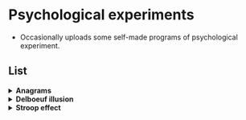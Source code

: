 # Psychological experiments

- Occasionally uploads some self-made programs of psychological experiment. 

## List

<details>
  <summary><strong>Anagrams</strong></summary>

  - [Check the code](https://github.com/WhatJun/Psychological-experiments/tree/main/Anagrams)
  - Based on [Psychopy](https://github.com/psychopy/psychopy)

</details>
  
<details>
  <summary><strong>Delboeuf illusion</strong></summary>
  
  - [Check the code](https://github.com/WhatJun/Psychological-experiments/tree/main/Delboeuf%20illusion)
  - Based on [Psychopy](https://github.com/psychopy/psychopy)

</details>

<details>
  <summary><strong>Stroop effect</strong></summary>
  
  - *Explanation*: The Stroop effect is a well-known phenomenon in cognitive psychology, used to study attention and the automaticity of information processing. It was first introduced by John Ridley Stroop in 1935. The effect demonstrates how processing conflicting information can slow down reaction times. --by chatGPT
  - [Check the code](https://github.com/WhatJun/Psychological-experiments/tree/main/Stroop%20Effect)
  - Based on [p5.js](https://github.com/processing/p5.js)
  
</details>

